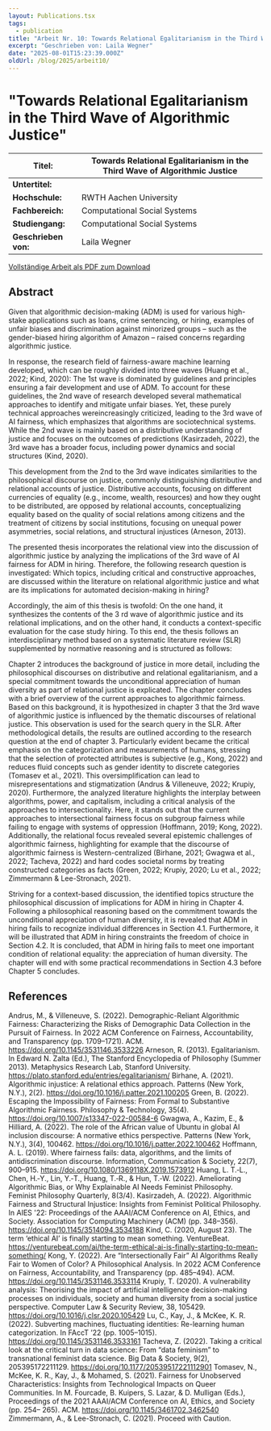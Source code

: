 ```yaml
---
layout: Publications.tsx
tags:
  - publication
title: "Arbeit Nr. 10: Towards Relational Egalitarianism in the Third Wave of Algorithmic Justice"
excerpt: "Geschrieben von: Laila Wegner"
date: "2025-08-01T15:23:39.000Z"
oldUrl: /blog/2025/arbeit10/
---
```


# "Towards Relational Egalitarianism in the Third Wave of Algorithmic Justice"

<table class="table table-striped">
<thead>
<tr>
<th><strong>Titel:</strong></th>
<th>Towards Relational Egalitarianism in the Third Wave of Algorithmic Justice</th>
</tr>
</thead>
<tbody>
<tr>
<td><strong>Untertitel:</strong></td>
<td></td>
</tr>
<tr>
<td><strong>Hochschule:</strong></td>
<td>RWTH Aachen University</td>
</tr>
<tr>
<td><strong>Fachbereich:</strong></td>
<td>Computational Social Systems</td>
</tr>
<tr>
<td><strong>Studiengang:</strong></td>
<td>Computational Social Systems</td>
</tr>
<tr>
<td><strong>Geschrieben von:</strong></td>
<td>Laila Wegner</td>
</tr>
</tbody>
</table>

[Vollständige Arbeit als PDF zum Download](/arbeiten/arbeit-10-algorithmic-justice.pdf)

## Abstract

Given that algorithmic decision-making (ADM) is used for various high-stake applications such as loans, crime
sentencing, or hiring, examples of unfair biases and discrimination against minorized groups – such as the
gender-biased hiring algorithm of Amazon – raised concerns regarding algorithmic justice. 

In response, the research field of fairness-aware machine learning developed, which can be roughly divided into three waves
(Huang et al., 2022; Kind, 2020):
The 1st wave is dominated by guidelines and principles ensuring a fair development and use of ADM. To account for these guidelines, the 2nd wave of research developed several mathematical approaches to identify and mitigate unfair biases. Yet, these purely technical approaches wereincreasingly criticized, 
leading to the 3rd wave of AI fairness, which emphasizes that algorithms are sociotechnical systems.
While the 2nd wave is mainly based on a distributive understanding of justice and focuses on the outcomes of predictions (Kasirzadeh, 2022), the 3rd wave has a broader focus, including power dynamics and social structures (Kind, 2020).

This development from the 2nd to the 3rd wave indicates similarities to the philosophical discourse on justice, commonly distinguishing distributive and relational accounts of justice. Distributive accounts, focusing on different currencies of equality (e.g., income, wealth, resources) and how they ought to be distributed, are opposed by relational accounts, conceptualizing equality
based on the quality of social relations among citizens and the treatment of citizens by social institutions, focusing on unequal power asymmetries, social relations, and structural injustices (Arneson, 2013).

The presented thesis incorporates the relational view into the discussion of algorithmic justice by analyzing
the implications of the 3rd wave of AI fairness for ADM in hiring. Therefore, the following research question is
investigated:
Which topics, including critical and constructive approaches, are discussed within the literature
on relational algorithmic justice and what are its implications for automated decision-making in hiring?

Accordingly, the aim of this thesis is twofold: On the one hand, it synthesizes the contents of the 3 rd wave of
algorithmic justice and its relational implications, and on the other hand, it conducts a context-specific
evaluation for the case study hiring. 
To this end, the thesis follows an interdisciplinary method based on a
systematic literature review (SLR) supplemented by normative reasoning and is structured as follows:

Chapter 2 introduces the background of justice in more detail, including the philosophical discourses on
distributive and relational egalitarianism, and a special commitment towards the unconditional appreciation
of human diversity as part of relational justice is explicated. The chapter concludes with a brief overview of
the current approaches to algorithmic fairness. Based on this background, it is hypothesized in chapter 3 that
the 3rd wave of algorithmic justice is influenced by the thematic discourses of relational justice. This
observation is used for the search query in the SLR. After methodological details, the results are outlined
according to the research question at the end of chapter 3. 
Particularly evident became the critical emphasis on the categorization and measurements of humans, stressing that the selection of protected attributes is subjective (e.g., Kong, 2022) and reduces fluid concepts such as gender identity to discrete categories
(Tomasev et al., 2021). This oversimplification can lead to misrepresentations and stigmatization (Andrus &
Villeneuve, 2022; Krupiy, 2020). Furthermore, the analyzed literature highlights the interplay between
algorithms, power, and capitalism, including a critical analysis of the approaches to intersectionality. Here, it
stands out that the current approaches to intersectional fairness focus on subgroup fairness while failing to
engage with systems of oppression (Hoffmann, 2019; Kong, 2022). Additionally, the relational focus revealed
several epistemic challenges of algorithmic fairness, highlighting for example that the discourse of algorithmic
fairness is Western-centralized (Birhane, 2021; Gwagwa et al., 2022; Tacheva, 2022) and hard codes societal
norms by treating constructed categories as facts (Green, 2022; Krupiy, 2020; Lu et al., 2022; Zimmermann &
Lee-Stronach, 2021).

Striving for a context-based discussion, the identified topics structure the philosophical discussion of
implications for ADM in hiring in Chapter 4. Following a philosophical reasoning based on the commitment
towards the unconditional appreciation of human diversity, it is revealed that ADM in hiring fails to recognize
individual differences in Section 4.1. Furthermore, it will be illustrated that ADM in hiring constraints the
freedom of choice in Section 4.2. It is concluded, that ADM in hiring fails to meet one important condition of
relational equality: the appreciation of human diversity. 
The chapter will end with some practical
recommendations in Section 4.3 before Chapter 5 concludes.

## References
Andrus, M., & Villeneuve, S. (2022). Demographic-Reliant Algorithmic Fairness: Characterizing the Risks of
Demographic Data Collection in the Pursuit of Fairness. In 2022 ACM Conference on Fairness,
Accountability, and Transparency (pp. 1709–1721). ACM.
https://doi.org/10.1145/3531146.3533226
Arneson, R. (2013). Egalitarianism. In Edward N. Zalta (Ed.), The Stanford Encyclopedia of Philosophy
(Summer 2013). Metaphysics Research Lab, Stanford University.
https://plato.stanford.edu/entries/egalitarianism/
Birhane, A. (2021). Algorithmic injustice: A relational ethics approach. Patterns (New York, N.Y.), 2(2).
https://doi.org/10.1016/j.patter.2021.100205
Green, B. (2022). Escaping the Impossibility of Fairness: From Formal to Substantive Algorithmic Fairness.
Philosophy & Technology, 35(4). https://doi.org/10.1007/s13347-022-00584-6
Gwagwa, A., Kazim, E., & Hilliard, A. (2022). The role of the African value of Ubuntu in global AI inclusion
discourse: A normative ethics perspective. Patterns (New York, N.Y.), 3(4), 100462.
https://doi.org/10.1016/j.patter.2022.100462
Hoffmann, A. L. (2019). Where fairness fails: data, algorithms, and the limits of antidiscrimination discourse.
Information, Communication & Society, 22(7), 900–915.
https://doi.org/10.1080/1369118X.2019.1573912
Huang, L. T.‑L., Chen, H.‑Y., Lin, Y.‑T., Huang, T.‑R., & Hun, T.‑W. (2022). Ameliorating Algorithmic Bias, or
Why Explainable AI Needs Feminist Philosophy. Feminist Philosophy Quarterly, 8(3/4).
Kasirzadeh, A. (2022). Algorithmic Fairness and Structural Injustice: Insights from Feminist Political
Philosophy. In AIES '22: Proceedings of the AAAI/ACM Conference on AI, Ethics, and Society.
Association for Computing Machinery (ACM) (pp. 348–356).
https://doi.org/10.1145/3514094.3534188
Kind, C. (2020, August 23). The term ‘ethical AI’ is finally starting to mean something. VentureBeat.
https://venturebeat.com/ai/the-term-ethical-ai-is-finally-starting-to-mean-something/
Kong, Y. (2022). Are “Intersectionally Fair” AI Algorithms Really Fair to Women of Color? A Philosophical
Analysis. In 2022 ACM Conference on Fairness, Accountability, and Transparency (pp. 485–494). ACM.
https://doi.org/10.1145/3531146.3533114
Krupiy, T. (2020). A vulnerability analysis: Theorising the impact of artificial intelligence decision-making
processes on individuals, society and human diversity from a social justice perspective. Computer
Law & Security Review, 38, 105429. https://doi.org/10.1016/j.clsr.2020.105429
Lu, C., Kay, J., & McKee, K. R. (2022). Subverting machines, fluctuating identities: Re-learning human
categorization. In FAccT ’22 (pp. 1005–1015). https://doi.org/10.1145/3531146.3533161
Tacheva, Z. (2022). Taking a critical look at the critical turn in data science: From “data feminism” to
transnational feminist data science. Big Data & Society, 9(2), 205395172211129.
https://doi.org/10.1177/20539517221112901
Tomasev, N., McKee, K. R., Kay, J., & Mohamed, S. (2021). Fairness for Unobserved Characteristics: Insights
from Technological Impacts on Queer Communities. In M. Fourcade, B. Kuipers, S. Lazar, & D.
Mulligan (Eds.), Proceedings of the 2021 AAAI/ACM Conference on AI, Ethics, and Society (pp. 254–
265). ACM. https://doi.org/10.1145/3461702.3462540
Zimmermann, A., & Lee-Stronach, C. (2021). Proceed with Caution.